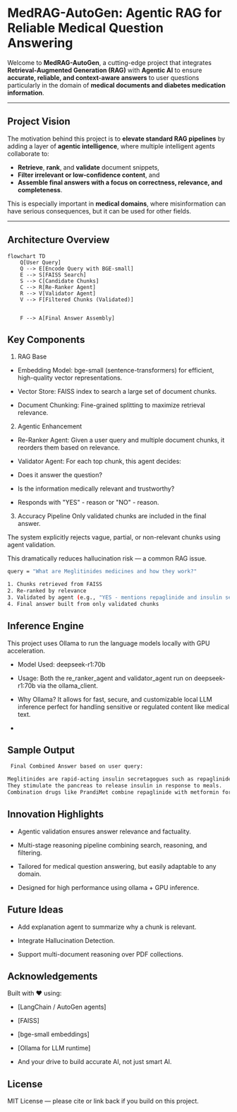 # MedRAG-AutoGen: Agentic RAG for Reliable Medical Question Answering

Welcome to **MedRAG-AutoGen**, a cutting-edge project that integrates **Retrieval-Augmented Generation (RAG)** with **Agentic AI** to ensure **accurate, reliable, and context-aware answers** to user questions  particularly in the domain of **medical documents and diabetes medication information**.

---

##  Project Vision

The motivation behind this project is to **elevate standard RAG pipelines** by adding a layer of **agentic intelligence**, where multiple intelligent agents collaborate to:

- **Retrieve**, **rank**, and **validate** document snippets,
- **Filter irrelevant or low-confidence content**, and
- **Assemble final answers with a focus on correctness, relevance, and completeness**.

This is especially important in **medical domains**, where misinformation can have serious consequences, but it can be used for other fields.

---

##  Architecture Overview

```mermaid
flowchart TD
    Q[User Query]
    Q --> E[Encode Query with BGE-small]
    E --> S[FAISS Search]
    S --> C[Candidate Chunks]
    C --> R[Re-Ranker Agent]
    R --> V[Validator Agent]
    V --> F[Filtered Chunks (Validated)]


    F --> A[Final Answer Assembly]
```

## Key Components
1.  RAG Base
- Embedding Model: bge-small (sentence-transformers) for efficient, high-quality vector representations.

- Vector Store: FAISS index to search a large set of document chunks.

- Document Chunking: Fine-grained splitting to maximize retrieval relevance.

2. Agentic Enhancement
- Re-Ranker Agent: Given a user query and multiple document chunks, it reorders them based on relevance.

- Validator Agent: For each top chunk, this agent decides:

- Does it answer the question?

- Is the information medically relevant and trustworthy?

- Responds with "YES" - reason or "NO" - reason.

3. Accuracy Pipeline
Only validated chunks are included in the final answer.

The system explicitly rejects vague, partial, or non-relevant chunks using agent validation.

This dramatically reduces hallucination risk — a common RAG issue.

```bash
query = "What are Meglitinides medicines and how they work?"

1. Chunks retrieved from FAISS
2. Re-ranked by relevance
3. Validated by agent (e.g., "YES - mentions repaglinide and insulin secretion")
4. Final answer built from only validated chunks
```
## Inference Engine
This project uses Ollama to run the language models locally with GPU acceleration.

- Model Used: deepseek-r1:70b

- Usage: Both the re_ranker_agent and validator_agent run on deepseek-r1:70b via the ollama_client.

- Why Ollama? It allows for fast, secure, and customizable local LLM inference perfect for handling sensitive or regulated content like medical text.
- 
 ## Sample Output
```bash
 Final Combined Answer based on user query:

Meglitinides are rapid-acting insulin secretagogues such as repaglinide (Prandin) and nateglinide (Starlix).
They stimulate the pancreas to release insulin in response to meals.
Combination drugs like PrandiMet combine repaglinide with metformin for dual action.
```
## Innovation Highlights
- Agentic validation ensures answer relevance and factuality.

- Multi-stage reasoning pipeline combining search, reasoning, and filtering.

- Tailored for medical question answering, but easily adaptable to any domain.

- Designed for high performance using ollama + GPU inference.

## Future Ideas
- Add explanation agent to summarize why a chunk is relevant.

- Integrate Hallucination Detection.

- Support multi-document reasoning over PDF collections.

## Acknowledgements
Built with ❤️ using:

- [LangChain / AutoGen agents]

- [FAISS]

- [bge-small embeddings]

- [Ollama for LLM runtime]

- And your drive to build accurate AI, not just smart AI.

## License
MIT License — please cite or link back if you build on this project.

